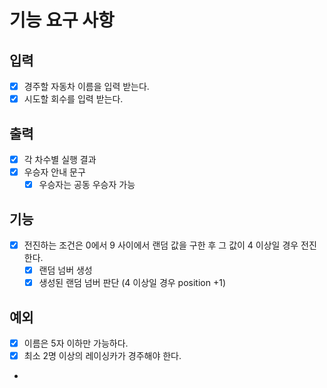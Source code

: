 # 기능 요구 사항
## 입력
- [x] 경주할 자동차 이름을 입력 받는다.
- [x] 시도할 회수를 입력 받는다.

## 출력
- [X] 각 차수별 실행 결과
- [X] 우승자 안내 문구
  - [X] 우승자는 공동 우승자 가능

## 기능
- [x] 전진하는 조건은 0에서 9 사이에서 랜덤 값을 구한 후 그 값이 4 이상일 경우 전진한다.
  - [x] 랜덤 넘버 생성
  - [x] 생성된 랜덤 넘버 판단 (4 이상일 경우 position +1)

## 예외
- [X] 이름은 5자 이하만 가능하다.
- [X] 최소 2명 이상의 레이싱카가 경주해야 한다.
- 